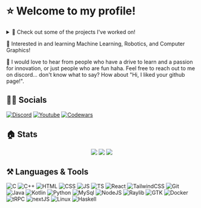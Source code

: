 # ⭐ Welcome to my profile!

<details><summary>🔭 Check out some of the projects I've worked on!</summary>
<div style="display: inline_block"><br>
	<a href="https://github.com/Lootcode-Dev/lootcode" target="_blank">
		<img src="https://socialify.git.ci/Lootcode-Dev/lootcode/image?description=1&forks=1&issues=1&language=1&name=1&owner=1&pattern=Circuit+Board&pulls=1&stargazers=1&theme=Dark" alt="lootcode" width="400" height="200" />
	</a>
	<a href="https://github.com/MelonFruit7/voiceboard" target="_blank">
		<img src="https://socialify.git.ci/MelonFruit7/voiceboard/image?description=1&forks=1&issues=1&language=1&name=1&owner=1&pattern=Circuit+Board&pulls=1&stargazers=1&theme=Dark" alt="voiceboard" width="400" height="200" />
	</a>
	<a href="https://github.com/MelonFruit7/Inverse-Kinematics" target="_blank">
		<img src="https://socialify.git.ci/MelonFruit7/Inverse-Kinematics/image?description=1&forks=1&issues=1&language=1&name=1&owner=1&pattern=Brick+Wall&pulls=1&stargazers=1&theme=Dark" alt="Inverse-Kinematics" width="400" height="200" />
	</a>
 	<a href="https://github.com/MelonFruit7/IntroToBoids" target="_blank">
		<img src="https://socialify.git.ci/MelonFruit7/IntroToBoids/image?description=1&forks=1&issues=1&language=1&name=1&owner=1&pattern=Brick+Wall&pulls=1&stargazers=1&theme=Dark" alt="IntroToBoids" width="400" height="200" />
	</a>
	
</div>
</details>

🌱 Interested in and learning Machine Learning, Robotics, and Computer Graphics!<br>

💬 I would love to hear from people who have a drive to learn and a passion for innovation, or just people who are fun haha. Feel free to reach out to me on discord... don't know what to say? How about "Hi, I liked your github page!".<br>

## 🧑‍🎨 Socials
[![Discord](https://img.shields.io/badge/Discord-%235865F2?style=for-the-badge&link=https%3A%2F%2Fdiscord.com%2Fusers%2F489197333792292864)](https://discord.com/users/489197333792292864)
[![Youtube](https://img.shields.io/badge/Youtube-%23FF0000?style=for-the-badge&link=https%3A%2F%2Fwww.youtube.com%2F%40MelonFruit7)](https://www.youtube.com/@MelonFruit7)
[![Codewars](https://img.shields.io/badge/Codewars-%23B1361E?style=for-the-badge&link=https%3A%2F%2Fdiscord.com%2Fusers%2F489197333792292864)](https://www.codewars.com/users/MelonFruit)

## 🏠 Stats
<div align="center">
	<img src="https://github-readme-stats.vercel.app/api?username=MelonFruit7&theme=vue-dark&show_icons=true&hide_border=true&count_private=true"/>
	<img src="https://github-readme-streak-stats.herokuapp.com/?user=MelonFruit7&theme=vue-dark&hide_border=true"/>
	<img src="https://github-readme-stats.vercel.app/api/top-langs/?username=MelonFruit7&theme=vue-dark&show_icons=true&hide_border=true&layout=compact"/>
</div>

## ⚒️ Languages & Tools
![C](https://img.shields.io/badge/C-%23A8B9CC?style=for-the-badge&logo=c&logoColor=black)
![C++](https://img.shields.io/badge/C%2B%2B-%2300599C?style=for-the-badge&logo=cplusplus&logoColor=white)
![HTML](https://img.shields.io/badge/HTML-%23E34F26?style=for-the-badge&logo=html5&logoColor=white)
![CSS](https://img.shields.io/badge/CSS-%23663399?style=for-the-badge&logo=css&logoColor=white)
![JS](https://img.shields.io/badge/JAVASCRIPT-%23F7DF1E?style=for-the-badge&logo=javascript&logoColor=black)
![TS](https://img.shields.io/badge/TYPESCRIPT-%233178C6?style=for-the-badge&logo=typescript&logoColor=white)
![React](https://img.shields.io/badge/REACT-%2361DAFB?style=for-the-badge&logo=react&logoColor=black)
![TailwindCSS](https://img.shields.io/badge/TAILWINDCSS-%2306B6D4?style=for-the-badge&logo=tailwindcss&logoColor=white)
![Git](https://img.shields.io/badge/GIT-%23F05032?style=for-the-badge&logo=git&logoColor=white)
![Java](https://img.shields.io/badge/java-%23ED8B00.svg?style=for-the-badge&logo=openjdk&logoColor=white)
![Kotlin](https://img.shields.io/badge/KOTLIN-%237F52FF?style=for-the-badge&logo=kotlin&logoColor=white)
![Python](https://img.shields.io/badge/PYTHON-%233776AB?style=for-the-badge&logo=python&logoColor=white)
![MySql](https://img.shields.io/badge/MYSQL-%234479A1?style=for-the-badge&logo=mysql&logoColor=white)
![NodeJS](https://img.shields.io/badge/NODEJS-%235FA04E?style=for-the-badge&logo=nodedotjs&logoColor=white)
![Raylib](https://img.shields.io/badge/RAYLIB-%23000000?style=for-the-badge&logo=raylib&logoColor=white)
![GTK](https://img.shields.io/badge/GTK-black?style=for-the-badge&logo=gtk&logoColor=white)
![Docker](https://img.shields.io/badge/DOCKER-%232496ED?style=for-the-badge&logo=docker&logoColor=white)
![tRPC](https://img.shields.io/badge/TRPC-%232596BE?style=for-the-badge&logo=trpc&logoColor=white)
![nextJS](https://img.shields.io/badge/NEXTJS-%23000000?style=for-the-badge&logo=nextdotjs&logoColor=white)
![Linux](https://img.shields.io/badge/LINUX-%23FCC624?style=for-the-badge&logo=linux&logoColor=black)
![Haskell](https://img.shields.io/badge/HASKELL-%235D4F85?style=for-the-badge&logo=haskell&logoColor=black)
